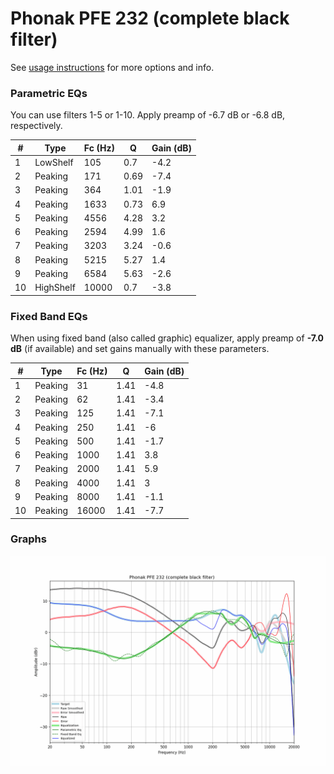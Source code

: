 # Phonak PFE 232 (complete black filter)
See [usage instructions](https://github.com/jaakkopasanen/AutoEq#usage) for more options and info.

### Parametric EQs
You can use filters 1-5 or 1-10. Apply preamp of -6.7 dB or -6.8 dB, respectively.

|   # | Type      |   Fc (Hz) |    Q |   Gain (dB) |
|-----|-----------|-----------|------|-------------|
|   1 | LowShelf  |       105 | 0.7  |        -4.2 |
|   2 | Peaking   |       171 | 0.69 |        -7.4 |
|   3 | Peaking   |       364 | 1.01 |        -1.9 |
|   4 | Peaking   |      1633 | 0.73 |         6.9 |
|   5 | Peaking   |      4556 | 4.28 |         3.2 |
|   6 | Peaking   |      2594 | 4.99 |         1.6 |
|   7 | Peaking   |      3203 | 3.24 |        -0.6 |
|   8 | Peaking   |      5215 | 5.27 |         1.4 |
|   9 | Peaking   |      6584 | 5.63 |        -2.6 |
|  10 | HighShelf |     10000 | 0.7  |        -3.8 |

### Fixed Band EQs
When using fixed band (also called graphic) equalizer, apply preamp of **-7.0 dB** (if available) and set gains manually with these parameters.

|   # | Type    |   Fc (Hz) |    Q |   Gain (dB) |
|-----|---------|-----------|------|-------------|
|   1 | Peaking |        31 | 1.41 |        -4.8 |
|   2 | Peaking |        62 | 1.41 |        -3.4 |
|   3 | Peaking |       125 | 1.41 |        -7.1 |
|   4 | Peaking |       250 | 1.41 |        -6   |
|   5 | Peaking |       500 | 1.41 |        -1.7 |
|   6 | Peaking |      1000 | 1.41 |         3.8 |
|   7 | Peaking |      2000 | 1.41 |         5.9 |
|   8 | Peaking |      4000 | 1.41 |         3   |
|   9 | Peaking |      8000 | 1.41 |        -1.1 |
|  10 | Peaking |     16000 | 1.41 |        -7.7 |

### Graphs
![](./Phonak%20PFE%20232%20(complete%20black%20filter).png)
